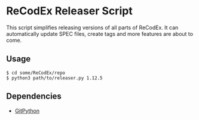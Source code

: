 # ReCodEx Releaser Script

This script simplifies releasing versions of all parts of ReCodEx. It can automatically update SPEC files, create tags and more features are about to come.

## Usage

```{.sh}
$ cd some/ReCodEx/repo
$ python3 path/to/releaser.py 1.12.5
```

## Dependencies

- [GitPython](https://gitpython.readthedocs.io/en/stable/)


